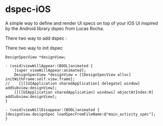 dspec-iOS
=========

A simple way to define and render UI specs on top of your iOS UI inspired by the Android library dspec from Lucas Rocha.

There two way to add dspec :

 There two way to init dspec


    
    DesignSpecView *designView;
    
    - (void)viewWillAppear:(BOOL)animated {
    	[super viewWillAppear:animated];
    	DesignSpecView *designView = [[DesignSpecView alloc] 	initWithFrame:self.view.frame];
    //    [[[[UIApplication sharedApplication] delegate] window] addSubview:designView];
    	[[[[UIApplication sharedApplication] windows] objectAtIndex:0] addSubview:designView];
    }
    
    - (void)viewWillDisappear:(BOOL)animated {
    [designView.designSpec loadSpecFromFileName:@"main_activity_spec"];
    }



